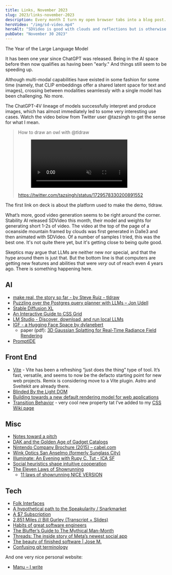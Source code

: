 ```yaml
---
title: Links, November 2023
slug: 2023/links-november-2023
description: Every month I turn my open browser tabs into a blog post.
heroVideo: "/img/sd-video.mp4"
heroAlt: "SDVideo is good with clouds and reflections but is otherwise hit or miss"
pubDate: "November 30 2023"
---
```


The Year of the Large Language Model

It has been one year since ChatGPT was released. Being in the AI space before then now qualifies as having been "early." And things still seem to be speeding up.

Although multi-modal capabilities have existed in some fashion for some time (namely, that CLIP embeddings offer a shared latent space for text and images), crossing between modalities seamlessly with a single model has been challenging. No more. 

The ChatGPT-4V lineage of models successfully interpret and produce images, which has almost immediately led to some very interesting use cases. Watch the video below from Twitter user @tazsingh to get the sense for what I mean.

<blockquote>
How to draw an owl with @tldraw

<figure>
	<video src="/img/how-to-draw-an-owl.mp4" muted controls></video>
</figure>

https://twitter.com/tazsingh/status/1729578330200891552
</blockquote>

The first link on deck is about the platform used to make the demo, tldraw.

What’s more, good video generation seems to be right around the corner. Stability AI released SDVideo this month, their model and weights for generating short 1-2s of video. The video at the top of the page of a oceanside mountain framed by clouds was first generated in Dalle3 and then animated with SDVideo. Of a number of samples I tried, this was the best one. It's not quite there yet, but it's getting close to being quite good.

Skeptics may argue that LLMs are neither new nor special, and that the hype around them is just that. But the bottom line is that computers are getting new features and abilities that were *very* out of reach even 4 years ago. There is something happening here.

## AI

* [make real, the story so far - by Steve Ruiz - tldraw](https://tldraw.substack.com/p/make-real-the-story-so-far)
* [Puzzling over the Postgres query planner with LLMs – Jon Udell](https://blog.jonudell.net/2023/11/28/puzzling-over-the-postgres-query-planner-with-llms/)
* [Stable Diffusion XL](https://huggingface.co/docs/diffusers/using-diffusers/sdxl)
* [An Interactive Guide to CSS Grid](https://www.joshwcomeau.com/css/interactive-guide-to-grid/)
* [LM Studio - Discover, download, and run local LLMs](https://lmstudio.ai/)
* [IGF - a Hugging Face Space by dylanebert](https://huggingface.co/spaces/dylanebert/igf)
	* paper (pdf): [3D Gaussian Splatting for Real-Time Radiance Field Rendering](https://repo-sam.inria.fr/fungraph/3d-gaussian-splatting/3d_gaussian_splatting_low.pdf)
* [PromptIDE](https://x.ai/prompt-ide/)

## Front End

* [Vite](https://vitejs.dev/) - Vite has been a refreshing “just does the thing” type of tool. It’s fast, versatile, and seems to now be the defacto starting point for new web projects. Remix is considering move to a Vite plugin. Astro and Sveltekit are already there.
* [Blinded By the Light DOM](https://meyerweb.com/eric/thoughts/2023/11/01/blinded-by-the-light-dom/)
* [Building towards a new default rendering model for web applications](https://vercel.com/blog/partial-prerendering-with-next-js-creating-a-new-default-rendering-model)
* [Transition Behavior](https://developer.mozilla.org/en-US/docs/Web/CSS/transition-behavior) - very cool new property tat I’ve added to my [CSS Wiki page](/wiki/computers/web-development/front-end/new-css)

## Misc

* [Notes toward a pitch](https://www.robinsloan.com/moonbound/introduction/)
* [DAK and the Golden Age of Gadget Catalogs](https://cabel.com/2023/11/06/dak-and-the-golden-age-of-gadget-catalogs/)
* [Nintendo Company Brochure (2015) – cabel.com](https://cabel.com/2023/10/06/nintendo-corporate-brochure-2015/)
* [Wink Optics San Anselmo (formerly Sunglass City)](https://sunglasscity.com/)
* [Illuminate: An Evening with Rupy C. Tut - ICA SF](https://www.icasf.org/calendar/159-illuminate-an-evening-with-rupy-c-tut)
* [Social heuristics shape intuitive cooperation](https://www.nature.com/articles/ncomms4677)
* [The Eleven Laws of Showrunning](https://simonwillison.net/2019/Feb/19/eleven-laws-showrunning/)
	* [11 laws of showrunning NICE VERSION](https://okbjgm.weebly.com/uploads/3/1/5/0/31506003/11_laws_of_showrunning_nice_version.pdf)

## Tech

* [Folk Interfaces](https://maggieappleton.com/folk-interfaces)
* [A hypothetical path to the Speakularity / Snarkmarket](https://snarkmarket.com/2010/6498/)
* [A $7 Subscription](https://cra.mr/a-seven-dollar-subscription)
* [2,851 Miles // Bill Gurley (Transcript + Slides)](https://12mv2.com/2023/10/05/2851-miles-bill-gurley-transcript-slides/)
* [Habits of great software engineers](https://vadimkravcenko.com/shorts/habits-of-great-software-engineers/)
* [The Bluffer’s Guide to The Mythical Man-Month](https://codemanship.wordpress.com/2023/11/20/the-bluffers-guide-to-the-mythical-man-month/)
* [Threads: The inside story of Meta’s newest social app](https://engineering.fb.com/2023/09/07/culture/threads-inside-story-metas-newest-social-app/)
* [The beauty of finished software | Jose M.](https://josem.co/the-beauty-of-finished-software/)
* [Confusing git terminology](https://jvns.ca/blog/2023/11/01/confusing-git-terminology/)


And one very nice personal website:

* [Manu – I write](https://manuelmoreale.com/)
